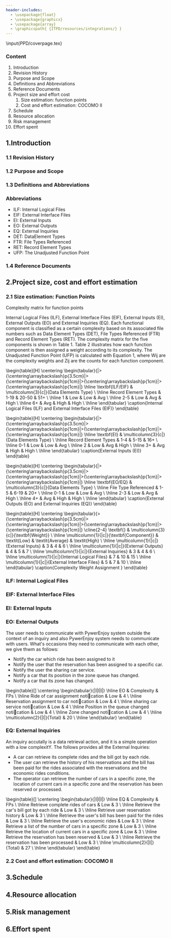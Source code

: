 ```yaml
---
header-includes:
  - \usepackage{float}
  - \usepackage{graphicx}
  - \usepackage{array}
  - \graphicspath{ {ITPD/resources/integrations/} }
---
```


\input{PPD/coverpage.tex}

### __Content__
1. Introduction
 1.	Revision History
 2.	Purpose and Scope
 3.	Definitions and Abbreviations
 4.	Reference Documents
2. Project size and effort cost
    1. Size estimation: function points
    2. Cost and effort estimation: COCOMO II
3. Schedule
4. Resource allocation
5. Risk management
6. Effort spent

## 1.Introduction
### 1.1 Revision History


### 1.2 Purpose and Scope


### 1.3 Definitions and Abbreviations


### Abbreviations

- ILF: Internal Logical Files
- EIF: External Interface Files
- EI: External Inputs
- EO: External Outputs
- EQ: External Inquiries
- DET: DataElement Types
- FTR: File Types Referenced
- RET: Record Element Types
- UFP: The Unadjusted Function Point

### 1.4 Reference Documents




## 2.Project size, cost and effort estimation

### 2.1 Size estimation: Function Points

Complexity matrix for function points

Internal Logical Files (ILF), External Interface Files (EIF), External Inputs (EI), External Outputs (EO) and External Inquiries (EQ).
Each functional component is classified as a certain complexity based on its associated file numbers such as Data
Element Types (DET), File Types Referenced (FTR) and Record Element Types (RET). The complexity matrix for
the five components is shown in Table 1. Table 2 illustrates how each function component is then assigned a weight
according to its complexity. The Unadjusted Function Point (UFP) is calculated with Equation 1, where Wij are the
complexity weights and Zij are the counts for each function component.


\begin{table}[H]
\centering
\begin{tabular}{|>{\centering\arraybackslash}p{3.5cm}|>{\centering\arraybackslash}p{1cm}|>{\centering\arraybackslash}p{1cm}|>{\centering\arraybackslash}p{1cm}|}
\hline
\textbf{ILF/EIF} & \multicolumn{3}{c|}{Data Elements Type} \\ \hline
Record Element Types & 1-19 & 20-50 & 51+ \\ \hline
1 & Low & Low & Avg \\ \hline
2-5 & Low & Avg & High \\ \hline
6+ & Avg & High & High \\ \hline
\end{tabular}
\caption{Internal Logical Files (ILF) and External Interface Files (EIF)}
\end{table}

\begin{table}[H]
\centering
\begin{tabular}{|>{\centering\arraybackslash}p{3.5cm}|>{\centering\arraybackslash}p{1cm}|>{\centering\arraybackslash}p{1cm}|>{\centering\arraybackslash}p{1cm}|}
\hline
\textbf{EI} & \multicolumn{3}{c|}{Data Elements Type} \\ \hline
Record Element Types & 1-4 & 5-15 & 16+ \\ \hline
0-1 & Low & Low & Avg \\ \hline
2 & Low & Avg & High \\ \hline
3+ & Avg & High & High \\ \hline
\end{tabular}
\caption{External Inputs (EI)}
\end{table}


\begin{table}[H]
\centering
\begin{tabular}{|>{\centering\arraybackslash}p{3.5cm}|>{\centering\arraybackslash}p{1cm}|>{\centering\arraybackslash}p{1cm}|>{\centering\arraybackslash}p{1cm}|}
\hline
\textbf{EO/EQ} & \multicolumn{3}{c|}{Data Elements Type} \\ \hline
File Type Referenced & 1-5 & 6-19 & 20+ \\ \hline
0-1 & Low & Low & Avg \\ \hline
2-3 & Low & Avg & High \\ \hline
4+ & Avg & High & High \\ \hline
\end{tabular}
\caption{External Outputs (EO) and External Inquiries (EQ)}
\end{table}

\begin{table}[H]
\centering
\begin{tabular}{>{\centering\arraybackslash}p{3.5cm}|>{\centering\arraybackslash}p{1cm}|>{\centering\arraybackslash}p{1cm}|>{\centering\arraybackslash}p{1cm}|}
\cline{2-4}
\textbf{} & \multicolumn{3}{c|}{\textbf{Weight}} \\ \hline
\multicolumn{1}{|c|}{\textbf{Component}} & \textit{Low} & \textit{Average} & \textit{High} \\ \hline
\multicolumn{1}{|c|}{External Inputs} & 3 & 4 & 6 \\ \hline
\multicolumn{1}{|c|}{External Outputs} & 4 & 5 & 7 \\ \hline
\multicolumn{1}{|c|}{External Inquiries} & 3 & 4 & 6 \\ \hline
\multicolumn{1}{|c|}{Internal Logical Files} & 7 & 10 & 15 \\ \hline
\multicolumn{1}{|c|}{External Interface Files} & 5 & 7 & 10 \\ \hline
\end{tabular}
\caption{Complexity Weight Assignment }
\end{table}



### ILF: Internal Logical Files



### EIF: External Interface Files



### EI: External Inputs



### EO: External Outputs
The user needs to communicate with PywerEnjoy system outside the context of an inquiry and also PywerEnjoy system needs to communicate with users. What's occasions they need to communicate with each other, we give thwm as follows:
- Notify the car which ride has been assigned to it
- Notify the user that the reservation has been assigned to a specific car.
- Notify the user the sharing car service.
- Notify a car that its position in the zone queue has changed.
- Notify a car that its zone has changed.

\begin{table}[]
\centering
\begin{tabular}{|l|l|l|}
\hline
EO & Complexity & FPs \\ \hline
Ride of car assignment notication & Low & 4 \\ \hline
Reservation assignment to car notication & Low & 4 \\ \hline
sharing car service notication & Low & 4 \\ \hline
Position in the queue changed notication & Low & 4 \\ \hline
Zone changed notication & Low & 4 \\ \hline
\multicolumn{2}{|l|}{Total} & 20 \\ \hline
\end{tabular}
\end{table}


### EQ: External Inquiries


An inquiry accutally is a data retrieval action, and it is a simple operation with a low complexitY. The follows provides all the External Inquiries:

- A car can retrieve its complete rides and the bill got by each ride.
- The user can retrieve the history of his reservations and the bill has been paid for the rides associated with the reservations and the economic rides conditions.
- The operator can retrieve the number of cars in a specific zone, the location of current cars in a specific zone and the reservation has been reserved or processed.


\begin{table}[]
\centering
\begin{tabular}{|l|l|l|}
\hline
EQ & Complexity & FPs \\ \hline
Retrieve complete rides of cars & Low & 3 \\ \hline
Retrieve the car's bill got by each ride & Low & 3 \\ \hline
Retrieve user reservation history & Low & 3 \\ \hline
Retrieve the user's bill has been paid for the rides & Low & 3 \\ \hline
Retrieve the user's economic rides & Low & 3 \\ \hline
Retrieve a list of the number of cars in a specific zone & Low & 3 \\ \hline
Retrieve the location of current cars in a specific zone & Low & 3 \\ \hline
Retrieve the reservation has been reserved & Low & 3 \\ \hline
Retrieve the reservation has been processed & Low & 3 \\ \hline
\multicolumn{2}{|l|}{Total} & 27 \\ \hline
\end{tabular}
\end{table}



### 2.2 Cost and effort estimation: COCOMO II



## 3.Schedule


## 4.Resource allocation


## 5.Risk management


## 6.Effort spent
